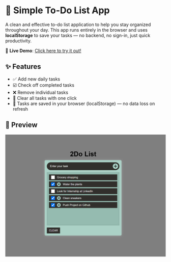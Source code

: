 # 📝 Simple To-Do List App

A clean and effective to-do list application to help you stay organized throughout your day. This app runs entirely in the browser and uses **localStorage** to save your tasks — no backend, no sign-in, just quick productivity.

🔗 **Live Demo**: [Click here to try it out!](https://surajbruh.github.io/2DO-List-website/)

## ✨ Features

- ✅ Add new daily tasks
- ☑️ Check off completed tasks
- ❌ Remove individual tasks
- 🧹 Clear all tasks with one click
- 💾 Tasks are saved in your browser (localStorage) — no data loss on refresh

## 📸 Preview

![App Screenshot](public/screenshot/image.png)
